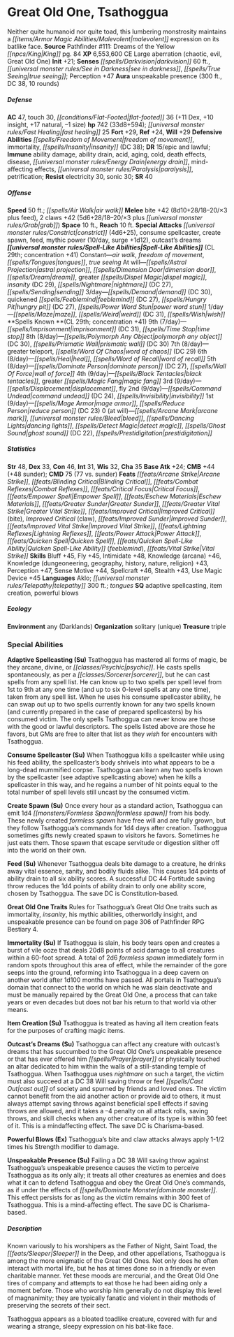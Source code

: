 ﻿---
cssclass: [monsters]
title1: Great Old One, Tsathoggua
desc_short: Neither quite humanoid nor quite toad, this lumbering monstrosity maintains
  a malevolent expression on its batlike face.
title2: Tsathoggua
CR: 29
sources:
- name: 'Pathfinder #111: Dreams of the Yellow King'
  page: 84
  link: http://paizo.com/products/btpy9pmo?Pathfinder-Adventure-Path-111-Dreams-of-the-Yellow-King
XP: 6553600
alignment: CE
size: Large
type: aberration
subtypes:
- chaotic
- evil
- Great Old One
initiative:
  bonus: 21
senses:
  darkvision: 60
  see in darkness: true
  true seeing: true
auras:
- name: unspeakable presence
  radius: 300
  DC: 38
  duration: 10 rounds
AC:
  AC: 47
  touch: 30
  flat_footed: 36
  components:
    dex: 11
    insight: 10
    natural: 17
    size: -1
HP:
  HP: 742
  long: 33d8+594
  fast_healing: 25
saves:
  fort: 29
  ref: 24
  will: 29
defensive_abilities:
- freedom of movement
- immortality
- insanity (DC 38)
DR:
- amount: 15
  weakness: epic and lawful
immunities:
- ability damage
- ability drain
- acid
- aging
- cold
- death effects
- disease
- energy drain
- mind-affecting effects
- paralysis
- petrification
resistances:
  electricity: 30
  sonic: 30
SR: 40
speeds:
  base: 50
  other_semicolon: air walk
attacks:
  melee:
  - - text: bite +42 (8d10+28/18-20/×3 plus feed)
      entries:
      - - damage: 8d10+28
          crit_range: 18-20
          crit_multiplier: 3
        - effect: feed
      attack: bite
      bonus:
      - 42
    - text: 2 claws +42 (5d6+28/18-20/×3 plus grab)
      entries:
      - - damage: 5d6+28
          crit_range: 18-20
          crit_multiplier: 3
        - effect: grab
      count: 2
      attack: claws
      bonus:
      - 42
  special:
  - constrict (4d6+25)
  - consume spellcaster
  - create spawn
  - feed
  - mythic power (10/day, surge +1d12)
  - outcast's dreams
space: 10
reach: 10
spell_like_abilities:
  entries:
  - name: air walk
    source: default
    freq: Constant
  - name: freedom of movement
    source: default
    freq: Constant
  - name: tongues
    source: default
    freq: Constant
  - name: true seeing
    source: default
    freq: Constant
  - name: astral projection
    source: default
    freq: At will
  - is_mythic_spell: true
    name: dimension door
    source: default
    freq: At will
  - is_mythic_spell: true
    name: dream
    source: default
    freq: At will
  - name: greater dispel magic
    source: default
    freq: At will
  - name: insanity
    source: default
    freq: At will
    DC: 29
  - is_mythic_spell: true
    name: nightmare
    source: default
    freq: At will
    DC: 27
  - is_mythic_spell: true
    name: sending
    source: default
    freq: At will
  - name: demand
    source: default
    freq: 3/day
    DC: 30
  - name: quickened feeblemind
    source: default
    freq: 3/day
    DC: 27
  - superscripts:
    - APG
    name: hungry pit
    source: default
    freq: 3/day
    DC: 27
  - name: power word stun
    source: default
    freq: 3/day
  - name: maze
    source: default
    freq: 1/day
  - name: weird
    source: default
    freq: 1/day
    DC: 31
  - is_mythic_spell: true
    name: wish
    source: default
    freq: 1/day
  sources:
  - name: default
    CL: 29
    concentration: 41
spells:
  entries:
  - name: imprisonment
    source: '?'
    level: 9
    DC: 31
  - name: time stop
    source: '?'
    level: 9
  - name: polymorph any object
    source: '?'
    level: 8
    DC: 30
  - name: prismatic wall
    source: '?'
    level: 8
    DC: 30
  - name: greater teleport
    source: '?'
    level: 7
  - name: word of chaos
    source: '?'
    level: 7
    DC: 29
  - name: heal
    source: '?'
    level: 6
  - name: word of recall
    source: '?'
    level: 6
  - name: dominate person
    source: '?'
    level: 5
    DC: 27
  - name: wall of force
    source: '?'
    level: 5
  - name: black tentacles
    source: '?'
    level: 4
  - name: greater magic fang
    source: '?'
    level: 4
  - name: displacement
    source: '?'
    level: 3
  - name: fly
    source: '?'
    level: 3
  - name: command undead
    source: '?'
    level: 2
    DC: 24
  - name: invisibility
    source: '?'
    level: 2
  - name: mage armor
    source: '?'
    level: 1
  - name: reduce person
    source: '?'
    level: 1
    DC: 23
  - name: arcane mark
    source: '?'
    level: 0
  - name: bleed
    source: '?'
    level: 0
  - name: dancing lights
    source: '?'
    level: 0
  - name: detect magic
    source: '?'
    level: 0
  - name: ghost sound
    source: '?'
    level: 0
    DC: 22
  - name: prestidigitation
    source: '?'
    level: 0
  sources:
  - name: '?'
    type: known
    CL: 29
    concentration: 41
    slots:
      9: 7
      8: 8
      7: 8
      6: 8
      5: 8
      4: 9
      3: 9
      2: 9
      1: 9
      0: at-will
ability_scores:
  STR: 48
  DEX: 33
  CON: 46
  INT: 31
  WIS: 32
  CHA: 35
BAB: 24
CMB: 44
CMB_other: +48 sunder
CMD: 75
CMD_other: 77 vs. sunder
feats:
- name: Arcane Strike
- name: Blinding Critical
- name: Combat Reflexes
- name: Critical Focus
- name: Empower Spell
- name: Eschew Materials
- name: Greater Sunder
- name: Greater Vital Strike
- name: Improved Critical (bite)
- name: Improved Critical (claw)
- name: Improved Sunder
- name: Improved Vital Strike
- name: Lightning Reflexes
- name: Power Attack
- name: Quicken Spell
- name: Quicken Spell-Like Ability (feeblemind)
- name: Vital Strike
skills:
  Bluff: 45
  Fly: 45
  Intimidate: 48
  Knowledge (arcana): 46
  Knowledge (dungeoneering): 43
  Knowledge (geography): 43
  Knowledge (history): 43
  Knowledge (nature): 43
  Knowledge (religion): 43
  Perception: 47
  Sense Motive: 44
  Spellcraft: 46
  Stealth: 43
  Use Magic Device: 45
languages:
- Aklo
- telepathy 300 ft.
- tongues
special_qualities:
- adaptive spellcasting
- item creation
- powerful blows
ecology:
  environment: any (Darklands)
  organization: solitary (unique)
  treasure_type: triple
special_abilities:
  Adaptive Spellcasting (Su): Tsathoggua has mastered all forms of magic, be they
    arcane, divine, or psychic. He casts spells spontaneously, as per a sorcerer,
    but he can cast spells from any spell list. He can know up to two spells per spell
    level from 1st to 9th at any one time (and up to six 0-level spells at any one
    time), taken from any spell list. When he uses his consume spellcaster ability,
    he can swap out up to two spells currently known for any two spells known (and
    currently prepared in the case of prepared spellcasters) by his consumed victim.
    The only spells Tsathoggua can never know are those with the good or lawful descriptors.
    The spells listed above are those he favors, but GMs are free to alter that list
    as they wish for encounters with Tsathoggua.
  Consume Spellcaster (Su): When Tsathoggua kills a spellcaster while using his feed
    ability, the spellcaster's body shrivels into what appears to be a long-dead mummified
    corpse. Tsathoggua can learn any two spells known by the spellcaster (see adaptive
    spellcasting above) when he kills a spellcaster in this way, and he regains a
    number of hit points equal to the total number of spell levels still uncast by
    the consumed victim.
  Create Spawn (Su): Once every hour as a standard action, Tsathoggua can emit 1d4
    formless spawn from his body. These newly created formless spawn have free will
    and are fully grown, but they follow Tsathoggua's commands for 1d4 days after
    creation. Tsathoggua sometimes gifts newly created spawn to visitors he favors.
    Sometimes he just eats them. Those spawn that escape servitude or digestion slither
    off into the world on their own.
  Feed (Su): Whenever Tsathoggua deals bite damage to a creature, he drinks away vital
    essence, sanity, and bodily fluids alike. This causes 1d4 points of ability drain
    to all six ability scores. A successful DC 44 Fortitude saving throw reduces the
    1d4 points of ability drain to only one ability score, chosen by Tsathoggua. The
    save DC is Constitution-based.
  Great Old One Traits: Rules for Tsathoggua's Great Old One traits such as immortality,
    insanity, his mythic abilities, otherworldly insight, and unspeakable presence
    can be found on page 306 of Pathfinder RPG Bestiary 4.
  Immortality (Su): If Tsathoggua is slain, his body tears open and creates a burst
    of vile ooze that deals 20d8 points of acid damage to all creatures within a 60-foot
    spread. A total of 2d6 formless spawn immediately form in random spots throughout
    this area of effect, while the remainder of the gore seeps into the ground, reforming
    into Tsathoggua in a deep cavern on another world after 1d100 months have passed.
    All portals in Tsathoggua's domain that connect to the world on which he was slain
    deactivate and must be manually repaired by the Great Old One, a process that
    can take years or even decades but does not bar his return to that world via other
    means.
  Item Creation (Su): Tsathoggua is treated as having all item creation feats for
    the purposes of crafting magic items.
  Outcast's Dreams (Su): Tsathoggua can affect any creature with outcast's dreams
    that has succumbed to the Great Old One's unspeakable presence or that has ever
    offered him prayer or physically touched an altar dedicated to him within the
    walls of a still-standing temple of Tsathoggua. When Tsathoggua uses nightmare
    on such a target, the victim must also succeed at a DC 38 Will saving throw or
    feel cast out of society and spurned by friends and loved ones. The victim cannot
    benefit from the aid another action or provide aid to others, it must always attempt
    saving throws against beneficial spell effects if saving throws are allowed, and
    it takes a -4 penalty on all attack rolls, saving throws, and skill checks when
    any other creature of its type is within 30 feet of it. This is a mindaffecting
    effect. The save DC is Charisma-based.
  Powerful Blows (Ex): Tsathoggua's bite and claw attacks always apply 1-1/2 times
    his Strength modifier to damage.
  Unspeakable Presence (Su): Failing a DC 38 Will saving throw against Tsathoggua's
    unspeakable presence causes the victim to perceive Tsathoggua as its only ally;
    it treats all other creatures as enemies and does what it can to defend Tsathoggua
    and obey the Great Old One's commands, as if under the effects of dominate monster.
    This effect persists for as long as the victim remains within 300 feet of Tsathoggua.
    This is a mind-affecting effect. The save DC is Charisma-based.
desc_long: |-
  Known variously to his worshipers as the Father of Night, Saint Toad, the Sleeper in the Deep, and other appellations, Tsathoggua is among the more enigmatic of the Great Old Ones. Not only does he often interact with mortal life, but he has at times done so in a friendly or even charitable manner. Yet these moods are mercurial, and the Great Old One tires of company and attempts to eat those he had been aiding only a moment before. Those who worship him generally do not display this level of magnanimity; they are typically fanatic and violent in their methods of preserving the secrets of their sect.

  Tsathoggua appears as a bloated toadlike creature, covered with fur and wearing a strange, sleepy expression on his bat-like face.

---

# Great Old One, Tsathoggua
Neither quite humanoid nor quite toad, this lumbering monstrosity maintains a _[[items/Armor Magic Abilities/Malevolent|malevolent]]_ expression on its batlike face.
**Source** Pathfinder #111: Dreams of the Yellow _[[npcs/King|King]]_ pg. 84
**XP** 6,553,600
CE Large aberration (chaotic, evil, Great Old One)
**Init** +21; **Senses** _[[spells/Darkvision|darkvision]]_ 60 ft., _[[universal monster rules/See in Darkness|see in darkness]]_, _[[spells/True Seeing|true seeing]]_; Perception +47
**Aura** unspeakable presence (300 ft., DC 38, 10 rounds)

##### Defense

**AC** 47, touch 30, _[[conditions/Flat-Footed|flat-footed]]_ 36 (+11 Dex, +10 insight, +17 natural, –1 size)
**hp** 742 (33d8+594); _[[universal monster rules/Fast Healing|fast healing]]_ 25
**Fort** +29, **Ref** +24, **Will** +29
**Defensive Abilities** _[[spells/Freedom of Movement|freedom of movement]]_, immortality, _[[spells/Insanity|insanity]]_ (DC 38); **DR** 15/epic and lawful; **Immune** ability damage, ability drain, acid, aging, cold, death effects, disease, _[[universal monster rules/Energy Drain|energy drain]]_, mind-affecting effects, _[[universal monster rules/Paralysis|paralysis]]_, petrification; **Resist** electricity 30, sonic 30; **SR** 40

##### Offense
**Speed** 50 ft.; _[[spells/Air Walk|air walk]]_
**Melee** bite +42 (8d10+28/18–20/×3 plus feed), 2 claws +42 (5d6+28/18–20/×3 plus _[[universal monster rules/Grab|grab]]_)
**Space** 10 ft., **Reach** 10 ft.
**Special Attacks** _[[universal monster rules/Constrict|constrict]]_ (4d6+25), consume spellcaster, create spawn, feed, mythic power (10/day, surge +1d12), outcast’s dreams
**_[[universal monster rules/Spell-Like Abilities|Spell-Like Abilities]]_** (CL 29th; concentration +41)
Constant—_air walk_, _freedom of movement_, _[[spells/Tongues|tongues]]_, _true seeing_
At will—_[[spells/Astral Projection|astral projection]]_, _[[spells/Dimension Door|dimension door]]_, _[[spells/Dream|dream]]_, greater _[[spells/Dispel Magic|dispel magic]]_, _insanity_ (DC 29), _[[spells/Nightmare|nightmare]]_ (DC 27), _[[spells/Sending|sending]]_
3/day—_[[spells/Demand|demand]]_ (DC 30), quickened _[[spells/Feeblemind|feeblemind]]_ (DC 27), _[[spells/Hungry Pit|hungry pit]]_ (DC 27), _[[spells/Power Word Stun|power word stun]]_
1/day—_[[spells/Maze|maze]]_, _[[spells/Weird|weird]]_ (DC 31), _[[spells/Wish|wish]]_
**Spells Known **(CL 29th; concentration +41)
9th (7/day)—_[[spells/Imprisonment|imprisonment]]_ (DC 31), _[[spells/Time Stop|time stop]]_
8th (8/day)—_[[spells/Polymorph Any Object|polymorph any object]]_ (DC 30), _[[spells/Prismatic Wall|prismatic wall]]_ (DC 30)
7th (8/day)—greater teleport, _[[spells/Word Of Chaos|word of chaos]]_ (DC 29)
6th (8/day)—_[[spells/Heal|heal]]_, _[[spells/Word of Recall|word of recall]]_
5th (8/day)—_[[spells/Dominate Person|dominate person]]_ (DC 27), _[[spells/Wall Of Force|wall of force]]_
4th (9/day)—_[[spells/Black Tentacles|black tentacles]]_, greater _[[spells/Magic Fang|magic fang]]_
3rd (9/day)—_[[spells/Displacement|displacement]]_, fly
2nd (9/day)—_[[spells/Command Undead|command undead]]_ (DC 24), _[[spells/Invisibility|invisibility]]_
1st (9/day)—_[[spells/Mage Armor|mage armor]]_, _[[spells/Reduce Person|reduce person]]_ (DC 23)
0 (at will)—_[[spells/Arcane Mark|arcane mark]]_, _[[universal monster rules/Bleed|bleed]]_, _[[spells/Dancing Lights|dancing lights]]_, _[[spells/Detect Magic|detect magic]]_, _[[spells/Ghost Sound|ghost sound]]_ (DC 22), _[[spells/Prestidigitation|prestidigitation]]_

##### Statistics
**Str** 48, **Dex** 33, **Con** 46, **Int** 31, **Wis** 32, **Cha** 35
**Base Atk** +24; **CMB** +44 (+48 sunder); **CMD** 75 (77 vs. sunder)
**Feats** _[[feats/Arcane Strike|Arcane Strike]]_, _[[feats/Blinding Critical|Blinding Critical]]_, _[[feats/Combat Reflexes|Combat Reflexes]]_, _[[feats/Critical Focus|Critical Focus]]_, _[[feats/Empower Spell|Empower Spell]]_, _[[feats/Eschew Materials|Eschew Materials]]_, _[[feats/Greater Sunder|Greater Sunder]]_, _[[feats/Greater Vital Strike|Greater Vital Strike]]_, _[[feats/Improved Critical|Improved Critical]]_ (bite), _Improved Critical_ (claw), _[[feats/Improved Sunder|Improved Sunder]]_, _[[feats/Improved Vital Strike|Improved Vital Strike]]_, _[[feats/Lightning Reflexes|Lightning Reflexes]]_, _[[feats/Power Attack|Power Attack]]_, _[[feats/Quicken Spell|Quicken Spell]]_, _[[feats/Quicken Spell-Like Ability|Quicken Spell-Like Ability]]_ (_feeblemind_), _[[feats/Vital Strike|Vital Strike]]_
**Skills** Bluff +45, Fly +45, Intimidate +48, Knowledge (arcana) +46, Knowledge (dungeoneering, geography, history, nature, religion) +43, Perception +47, Sense Motive +44, Spellcraft +46, Stealth +43, Use Magic Device +45
**Languages** Aklo; _[[universal monster rules/Telepathy|telepathy]]_ 300 ft.; _tongues_
**SQ** adaptive spellcasting, item creation, powerful blows

##### Ecology

**Environment** any (Darklands)
**Organization** solitary (unique)
**Treasure** triple

### Special Abilities

**Adaptive Spellcasting (Su)** Tsathoggua has mastered all forms of magic, be they arcane, divine, or _[[classes/Psychic|psychic]]_. He casts spells spontaneously, as per a _[[classes/Sorcerer|sorcerer]]_, but he can cast spells from any spell list. He can know up to two spells per spell level from 1st to 9th at any one time (and up to six 0-level spells at any one time), taken from any spell list. When he uses his consume spellcaster ability, he can swap out up to two spells currently known for any two spells known (and currently prepared in the case of prepared spellcasters) by his consumed victim. The only spells Tsathoggua can never know are those with the good or lawful descriptors. The spells listed above are those he favors, but GMs are free to alter that list as they _wish_ for encounters with Tsathoggua.

**Consume Spellcaster (Su)** When Tsathoggua kills a spellcaster while using his feed ability, the spellcaster’s body shrivels into what appears to be a long-dead mummified corpse. Tsathoggua can learn any two spells known by the spellcaster (see adaptive spellcasting above) when he kills a spellcaster in this way, and he regains a number of hit points equal to the total number of spell levels still uncast by the consumed victim.

**Create Spawn (Su)** Once every hour as a standard action, Tsathoggua can emit 1d4 _[[monsters/Formless Spawn|formless spawn]]_ from his body. These newly created _formless spawn_ have free will and are fully grown, but they follow Tsathoggua’s commands for 1d4 days after creation. Tsathoggua sometimes gifts newly created spawn to visitors he favors. Sometimes he just eats them. Those spawn that escape servitude or digestion slither off into the world on their own.

**Feed (Su)** Whenever Tsathoggua deals bite damage to a creature, he drinks away vital essence, sanity, and bodily fluids alike. This causes 1d4 points of ability drain to all six ability scores. A successful DC 44 Fortitude saving throw reduces the 1d4 points of ability drain to only one ability score, chosen by Tsathoggua. The save DC is Constitution-based.

**Great Old One Traits** Rules for Tsathoggua’s Great Old One traits such as immortality, _insanity_, his mythic abilities, otherworldly insight, and unspeakable presence can be found on page 306 of Pathfinder RPG Bestiary 4.

**Immortality (Su)** If Tsathoggua is slain, his body tears open and creates a burst of vile ooze that deals 20d8 points of acid damage to all creatures within a 60-foot spread. A total of 2d6 _formless spawn_ immediately form in random spots throughout this area of effect, while the remainder of the gore seeps into the ground, reforming into Tsathoggua in a deep cavern on another world after 1d100 months have passed. All portals in Tsathoggua’s domain that connect to the world on which he was slain deactivate and must be manually repaired by the Great Old One, a process that can take years or even decades but does not bar his return to that world via other means.

**Item Creation (Su)** Tsathoggua is treated as having all item creation feats for the purposes of crafting magic items.

**Outcast’s Dreams (Su)** Tsathoggua can affect any creature with outcast’s dreams that has succumbed to the Great Old One’s unspeakable presence or that has ever offered him _[[spells/Prayer|prayer]]_ or physically touched an altar dedicated to him within the walls of a still-standing temple of Tsathoggua. When Tsathoggua uses _nightmare_ on such a target, the victim must also succeed at a DC 38 Will saving throw or feel _[[spells/Cast Out|cast out]]_ of society and spurned by friends and loved ones. The victim cannot benefit from the aid another action or provide aid to others, it must always attempt saving throws against beneficial spell effects if saving throws are allowed, and it takes a –4 penalty on all attack rolls, saving throws, and skill checks when any other creature of its type is within 30 feet of it. This is a mindaffecting effect. The save DC is Charisma-based.

**Powerful Blows (Ex)** Tsathoggua’s bite and claw attacks always apply 1-1/2 times his Strength modifier to damage.

**Unspeakable Presence (Su)** Failing a DC 38 Will saving throw against Tsathoggua’s unspeakable presence causes the victim to perceive Tsathoggua as its only ally; it treats all other creatures as enemies and does what it can to defend Tsathoggua and obey the Great Old One’s commands, as if under the effects of _[[spells/Dominate Monster|dominate monster]]_. This effect persists for as long as the victim remains within 300 feet of Tsathoggua. This is a mind-affecting effect. The save DC is Charisma-based.

##### Description

Known variously to his worshipers as the Father of Night, Saint Toad, the _[[feats/Sleeper|Sleeper]]_ in the Deep, and other appellations, Tsathoggua is among the more enigmatic of the Great Old Ones. Not only does he often interact with mortal life, but he has at times done so in a friendly or even charitable manner. Yet these moods are mercurial, and the Great Old One tires of company and attempts to eat those he had been aiding only a moment before. Those who worship him generally do not display this level of magnanimity; they are typically fanatic and violent in their methods of preserving the secrets of their sect.

Tsathoggua appears as a bloated toadlike creature, covered with fur and wearing a strange, sleepy expression on his bat-like face.